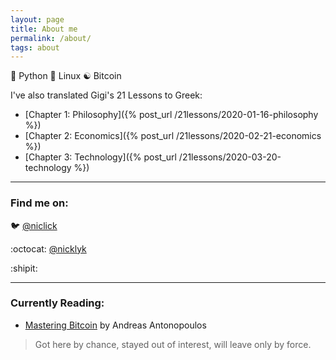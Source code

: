 ```yaml
---
layout: page
title: About me
permalink: /about/
tags: about
---
```


:snake: Python :penguin: Linux :yin_yang: Bitcoin

I've also translated Gigi's 21 Lessons to Greek:
  * [Chapter 1: Philosophy]({% post_url /21lessons/2020-01-16-philosophy %})
  * [Chapter 2: Economics]({% post_url /21lessons/2020-02-21-economics %})
  * [Chapter 3: Technology]({% post_url /21lessons/2020-03-20-technology %})

---

### Find me on:

:bird: [@niclick](https://twitter.com/niclick)

:octocat: [@nicklyk](https://github.com/nicklyk)

:shipit:

---

### Currently Reading:

  * [Mastering Bitcoin](https://github.com/bitcoinbook/bitcoinbook) by Andreas Antonopoulos


> Got here by chance, stayed out of interest, will leave only by force.
